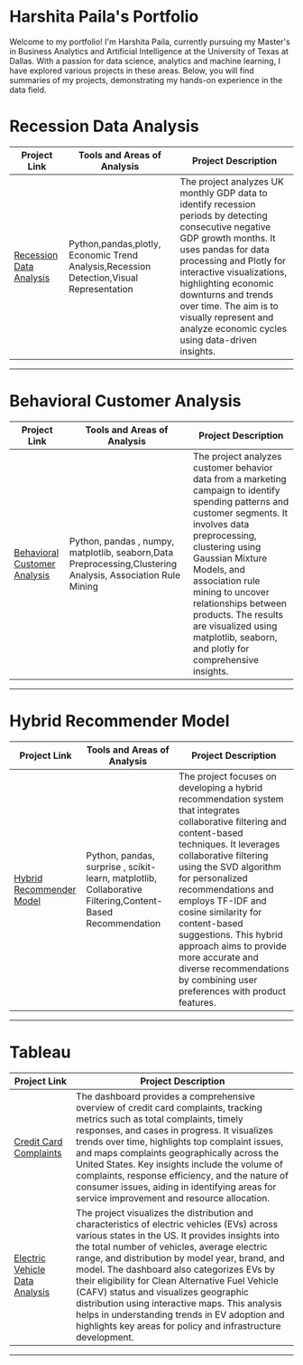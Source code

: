 #  Harshita Paila's Portfolio

Welcome to my portfolio! I'm Harshita Paila, currently pursuing my Master's in Business Analytics and Artificial Intelligence at the University of Texas at Dallas. With a passion for data science, analytics and machine learning,  I have explored various projects in these areas. Below, you will find summaries of my projects, demonstrating my hands-on experience in the data field. 



# Recession Data Analysis

| Project Link | Tools and Areas of Analysis | Project Description | 
|---|---|---|
| [Recession Data Analysis](https://github.com/harshitapaila03/Recession-Analysis) | Python,pandas,plotly, Economic Trend Analysis,Recession Detection,Visual Representation| The project analyzes UK monthly GDP data to identify recession periods by detecting consecutive negative GDP growth months. It uses pandas for data processing and Plotly for interactive visualizations, highlighting economic downturns and trends over time. The aim is to visually represent and analyze economic cycles using data-driven insights. |


***

# Behavioral Customer Analysis 

| Project Link | Tools and Areas of Analysis| Project Description | 
|---|---|---|
| [Behavioral Customer Analysis](https://github.com/harshitapaila03/Behavioral-Customer-Analysis) | Python, pandas , numpy, matplotlib, seaborn,Data Preprocessing,Clustering Analysis, Association Rule Mining|The project analyzes customer behavior data from a marketing campaign to identify spending patterns and customer segments. It involves data preprocessing, clustering using Gaussian Mixture Models, and association rule mining to uncover relationships between products. The results are visualized using matplotlib, seaborn, and plotly for comprehensive insights.  | 


***

# Hybrid Recommender Model

| Project Link | Tools and Areas of Analysis | Project Description |
|---|---|---|
| [Hybrid Recommender Model](https://github.com/harshitapaila03/Hybrid-Recommender-Model) |Python, pandas, surprise , scikit-learn, matplotlib, Collaborative Filtering,Content-Based Recommendation | The project focuses on developing a hybrid recommendation system that integrates collaborative filtering and content-based techniques. It leverages collaborative filtering using the SVD algorithm for personalized recommendations and employs TF-IDF and cosine similarity for content-based suggestions. This hybrid approach aims to provide more accurate and diverse recommendations by combining user preferences with product features. |


***

# Tableau

| Project Link | Project Description |
|---|---|
| [Credit Card Complaints](https://github.com/harshitapaila03/Credit-Card) | The dashboard provides a comprehensive overview of credit card complaints, tracking metrics such as total complaints, timely responses, and cases in progress. It visualizes trends over time, highlights top complaint issues, and maps complaints geographically across the United States. Key insights include the volume of complaints, response efficiency, and the nature of consumer issues, aiding in identifying areas for service improvement and resource allocation. |
| [Electric Vehicle Data Analysis](https://github.com/harshitapaila03/Electric-Vehicle-Data-Analysis/blob/main/README.md) |  The project visualizes the distribution and characteristics of electric vehicles (EVs) across various states in the US. It provides insights into the total number of vehicles, average electric range, and distribution by model year, brand, and model. The dashboard also categorizes EVs by their eligibility for Clean Alternative Fuel Vehicle (CAFV) status and visualizes geographic distribution using interactive maps. This analysis helps in understanding trends in EV adoption and highlights key areas for policy and infrastructure development. |

***


